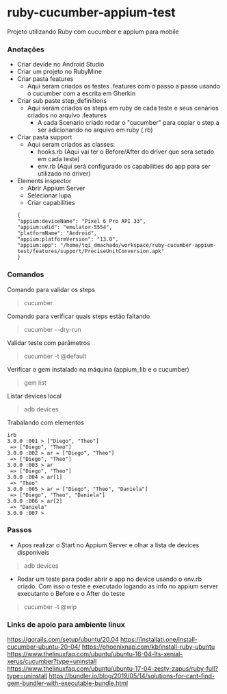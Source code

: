 # ruby-cucumber-appium-test
Projeto utilizando Ruby com cucumber e appium para mobile

### Anotações
- Criar devide no Android Studio
- Criar um projeto no RubyMine
- Criar pasta features
  - Aqui seram criados os testes .features com o passo a passo usando o cucumber com a escrita em Gherkin 
- Criar sub paste step_definitions
  - Aqui seram criados os steps em ruby de cada teste e seus cenários criados no arquivo .features
    - A cada Scenario criado rodar o "cucumber" para copiar o step a ser adicionando no arquivo em ruby (.rb)
- Criar pasta support
  - Aqui seram criados as classes:
    - hooks.rb (Aqui vai ter o Before/After do driver que sera setado em cada teste)
    - env.rb (Aqui será configurado os capabilities do app para ser utilizado no driver)
- Elements inspector
  - Abrir Appium Server
  - Selecionar lupa
  - Criar capabilities
  ```
  {
  "appium:deviceName": "Pixel 6 Pro API 33",
  "appium:udid": "emulator-5554",
  "platformName": "Android",
  "appium:platformVersion": "13.0",
  "appium:app": "/home/tqi_dmachado/workspace/ruby-cucumber-appium-test/features/support/PreciseUnitConversion.apk"
  }
  ```

### Comandos
Comando para validar os steps
> cucumber

Comando para verificar quais steps estão faltando
> cucumber --dry-run

Validar teste com parâmetros
> cucumber -t @default

Verificar o gem instalado na máquina (appium_lib e o cucumber)
> gem list

Listar devices local
> adb devices

Trabalando com elementos
```
irb
3.0.0 :001 > ["Diego", "Theo"]
 => ["Diego", "Theo"] 
3.0.0 :002 > ar = ["Diego", "Theo"]
 => ["Diego", "Theo"] 
3.0.0 :003 > ar
 => ["Diego", "Theo"] 
3.0.0 :004 > ar[1]
 => "Theo" 
3.0.0 :005 > ar = ["Diego", "Theo", "Daniela"]
 => ["Diego", "Theo", "Daniela"] 
3.0.0 :006 > ar[2]
 => "Daniela" 
3.0.0 :007 > 
```

### Passos
- Apos realizar o Start no Appium Server e olhar a lista de devices disponíveis
> adb devices
- Rodar um teste para poder abrir o app no device usando o env.rb criado. Com isso o teste e executado logando as info no appium server executanto o Before e o After do teste
> cucumber -t @wip




### Links de apoio para ambiente linux
https://gorails.com/setup/ubuntu/20.04
https://installati.one/install-cucumber-ubuntu-20-04/
https://phoenixnap.com/kb/install-ruby-ubuntu
https://www.thelinuxfaq.com/ubuntu/ubuntu-16-04-lts-xenial-xerus/cucumber?type=uninstall
https://www.thelinuxfaq.com/ubuntu/ubuntu-17-04-zesty-zapus/ruby-full?type=uninstall
https://bundler.io/blog/2019/05/14/solutions-for-cant-find-gem-bundler-with-executable-bundle.html
